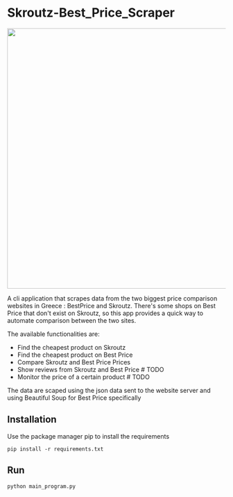 # Skroutz-Best_Price_Scraper

<img src="https://www.digitalpro.gr/wp-content/uploads/2020/09/Skroutz-BestPrice-%CE%A0%CF%8E%CF%82-%CE%B8%CE%B1-%CE%B5%CE%BD%CE%B9%CF%83%CF%87%CF%8D%CF%83%CE%BF%CF%85%CE%BD-%CF%84%CE%BF-eshop-%CF%83%CE%B1%CF%82-930x620.png" width="900" height="600">


A cli application that scrapes data from the two biggest price comparison websites in Greece : BestPrice and Skroutz. There's some shops on Best Price that don't exist on Skroutz, so this app provides a quick way to automate comparison between the two sites. 

The available functionalities are:

- Find the cheapest product on Skroutz
- Find the cheapest product on Best Price 
- Compare Skroutz and Best Price Prices
- Show reviews from Skroutz and Best Price # TODO
- Monitor the price of a certain product # TODO

The data are scaped using the json data sent to the website server and using Beautiful Soup for Best Price specifically

## Installation
Use the package manager pip to install the requirements
```
pip install -r requirements.txt
```

## Run
````
python main_program.py
````

